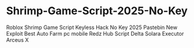 # Shrimp-Game-Script-2025-No-Key
Roblox Shrimp Game Script Keyless Hack No Key 2025 Pastebin New Exploit Best Auto Farm pc mobile Redz Hub Script Delta Solara Executor Arceus X
